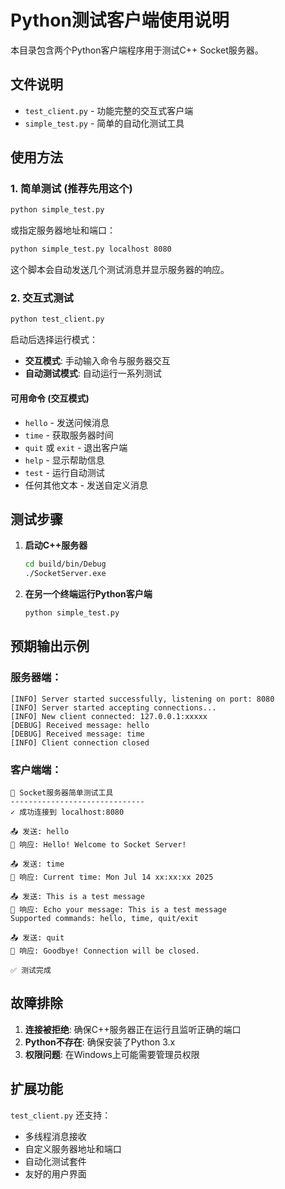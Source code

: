 # Python测试客户端使用说明

本目录包含两个Python客户端程序用于测试C++ Socket服务器。

## 文件说明

- `test_client.py` - 功能完整的交互式客户端
- `simple_test.py` - 简单的自动化测试工具

## 使用方法

### 1. 简单测试 (推荐先用这个)

```bash
python simple_test.py
```

或指定服务器地址和端口：

```bash
python simple_test.py localhost 8080
```

这个脚本会自动发送几个测试消息并显示服务器的响应。

### 2. 交互式测试

```bash
python test_client.py
```

启动后选择运行模式：
- **交互模式**: 手动输入命令与服务器交互
- **自动测试模式**: 自动运行一系列测试

#### 可用命令 (交互模式)

- `hello` - 发送问候消息
- `time` - 获取服务器时间
- `quit` 或 `exit` - 退出客户端
- `help` - 显示帮助信息
- `test` - 运行自动测试
- 任何其他文本 - 发送自定义消息

## 测试步骤

1. **启动C++服务器**
   ```bash
   cd build/bin/Debug
   ./SocketServer.exe
   ```

2. **在另一个终端运行Python客户端**
   ```bash
   python simple_test.py
   ```

## 预期输出示例

### 服务器端：
```
[INFO] Server started successfully, listening on port: 8080
[INFO] Server started accepting connections...
[INFO] New client connected: 127.0.0.1:xxxxx
[DEBUG] Received message: hello
[DEBUG] Received message: time
[INFO] Client connection closed
```

### 客户端端：
```
🔧 Socket服务器简单测试工具
------------------------------
✓ 成功连接到 localhost:8080

📤 发送: hello
📨 响应: Hello! Welcome to Socket Server!

📤 发送: time  
📨 响应: Current time: Mon Jul 14 xx:xx:xx 2025

📤 发送: This is a test message
📨 响应: Echo your message: This is a test message
Supported commands: hello, time, quit/exit

📤 发送: quit
📨 响应: Goodbye! Connection will be closed.

✅ 测试完成
```

## 故障排除

1. **连接被拒绝**: 确保C++服务器正在运行且监听正确的端口
2. **Python不存在**: 确保安装了Python 3.x
3. **权限问题**: 在Windows上可能需要管理员权限

## 扩展功能

`test_client.py` 还支持：
- 多线程消息接收
- 自定义服务器地址和端口
- 自动化测试套件
- 友好的用户界面

